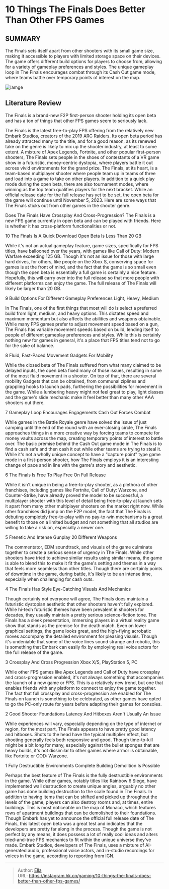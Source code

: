 # 10 Things The Finals Does Better Than Other FPS Games


## SUMMARY 


 The Finals sets itself apart from other shooters with its small game size, making it accessible to players with limited storage space on their devices. 
 The game offers different build options for players to choose from, allowing for a variety of gameplay preferences and styles. 
 The unique gameplay loop in The Finals encourages combat through its Cash Out game mode, where teams battle over temporary points of interest on the map. 

![iamge](https://static1.srcdn.com/wordpress/wp-content/uploads/2023/11/the-finals-panda-1.jpg)

## Literature Review

The Finals is a brand-new F2P first-person shooter holding its open beta and has a ton of things that other FPS games seem to seriously lack.




The Finals is the latest free-to-play FPS offering from the relatively new Embark Studios, creators of the 2019 ARC Raiders. Its open beta period has already attracted many to the title, and for a good reason, as its renewed take on the genre is likely to mix up the shooter industry, at least to some extent. A mixture of Apex Legends, Fortnite, and other popular first-person shooters, The Finals sets people in the shoes of contestants of a VR game show in a futuristic, money-centric dystopia, where players battle it out across vivid environments for the grand prize.
The Finals, at its heart, is a team-based multiplayer shooter where people team up in teams of three and load into a game to take on other players. In addition to a quick play mode during the open beta, there are also tournament modes, where winning as the top team qualifies players for the next bracket. While an official release date for the full release has yet to be set, the open beta for the game will continue until November 5, 2023. Here are some ways that The Finals sticks out from other games in the shooter genre.
            
 
 Does The Finals Have Crossplay And Cross-Progression? 
The Finals is a new FPS game currently in open beta and can be played with friends. Here is whether it has cross-platform functionalities or not.













 








 10  The Finals Is A Quick Download 
Open Beta Is Less Than 20 GB


 







While it&#39;s not an actual gameplay feature, game sizes, specifically for FPS titles, have ballooned over the years, with games like Call of Duty: Modern Warfare exceeding 125 GB. Though it&#39;s not an issue for those with large hard drives, for others, like people on the Xbox S, conserving space for games is at the front of mind, and the fact that the game is so small even though the open beta is essentially a full game is certainly a nice feature. Hopefully, this will carry over into the full release so that more people with different platforms can enjoy the game.
The full release of The Finals will likely be larger than 20 GB. 






 9  Build Options For Different Gameplay Preferences 
Light, Heavy, Medium
        

In The Finals, one of the first things that most will do is select a preferred build from light, medium, and heavy options. This dictates speed and maximum momentum but also affects the abilities and weapons obtainable. While many FPS games prefer to adjust movement speed based on a gun, The Finals has variable movement speeds based on build, lending itself to people of different gameplay preferences and styles. While this is certainly nothing new for games in general, it&#39;s a place that FPS titles tend not to go for the sake of balance.





 8  Fluid, Fast-Paced Movement 
Gadgets For Mobility
        

While the closed beta of The Finals suffered from what many claimed to be delayed inputs, the open beta fixed many of those issues, resulting in some of the most fluid movement in a shooter. On top of that, there are several mobility Gadgets that can be obtained, from communal ziplines and grappling hooks to launch pads, furthering the possibilities for movement in the game. While a lumbering heavy might not feel great to play, light classes and the game&#39;s slide mechanic make it feel better than many other AAA shooters out there.





 7  Gameplay Loop Encourages Engagements 
Cash Out Forces Combat


 







While games in the Battle Royale genre have solved the issue of just camping until the end of the round with an ever-closing circle, The Finals approaches things in a more creative way by forcing teams to compete for money vaults across the map, creating temporary points of interest to battle over.
The basic premise behind the Cash Out game mode in The Finals is to find a cash safe and then cash it out while other teams are trying to steal it. While it&#39;s not a wholly unique concept to have a &#34;capture point&#34; type game mode in a first-person shooter, how The Finals employs it is an interesting change of pace and in line with the game&#39;s story and aesthetic.





 6  The Finals Is Free To Play 
Free On Full Release
        

While it isn&#39;t unique in being a free-to-play shooter, as a plethora of other franchises, including games like Fortnite, Call of Duty: Warzone, and Counter-Strike, have already proved the model to be successful, a multiplayer shooter with this level of detail being free-to-play at launch sets it apart from many other multiplayer shooters on the market right now. While other franchises did jump on the F2P model, the fact that The Finals is debuting completely free-to-play with no pay-to-win mechanisms is a great benefit to those on a limited budget and not something that all studios are willing to take a risk on, especially a newer one.





 5  Frenetic And Intense Gunplay 
20 Different Weapons
        

The commentator, EDM soundtrack, and visuals of the game culminate together to create a serious sense of urgency in The Finals. While other shooters have tried to achieve similar results using similar means, the game is able to blend this to make it fit the game&#39;s setting and themes in a way that feels more seamless than other titles. Though there are certainly points of downtime in the game, during battle, it&#39;s likely to be an intense time, especially when challenging for cash outs.





 4  The Finals Has Style 
Eye-Catching Visuals And Mechanics
        

Though certainly not everyone will agree, The Finals does maintain a futuristic dystopian aesthetic that other shooters haven&#39;t fully explored. While hi-tech futuristic themes have been prevalent in shooters for decades, they usually maintain a pretty serious science-fiction tone. The Finals has a sleek presentation, immersing players in a virtual reality game show that stands as the premise for the death match. Even on lower graphical settings, the game looks great, and the high-flying acrobatic moves accompany the detailed environment for pleasing visuals.
Though it&#39;s undeniable that some of the voice lines sound strange and robotic, this is something that Embark can easily fix by employing real voice actors for the full release of the game.





 3  Crossplay And Cross Progression 
Xbox X/S, PlayStation 5, PC
        

While other FPS games like Apex Legends and Call of Duty have crossplay and cross-progression enabled, it&#39;s not always something that accompanies the launch of a new game or FPS. This is a relatively new trend, but one that enables friends with any platform to connect to enjoy the game together. The fact that full crossplay and cross-progression are enabled for The Finals on launch is something to be celebrated, as other games have opted to go the PC-only route for years before adapting their games for consoles.





 2  Good Shooter Foundations 
Latency And Hitboxes Aren&#39;t Usually An Issue
        

While experiences will vary, especially depending on the type of internet or region, for the most part, The Finals appears to have pretty good latency and hitboxes. Shots to the head have the typical multiplier effect, but shooting generally feels both responsive and good. Though time-to-kill might be a bit long for many, especially against the bullet sponges that are heavy builds, it&#39;s not dissimilar to other games where armor is obtainable, like Fortnite or COD: Warzone.





 1  Fully Destructible Environments 
Complete Building Demolition Is Possible


 







Perhaps the best feature of The Finals is the fully destructible environments in the game. While other games, notably titles like Rainbow 6 Siege, have implemented wall destruction to create unique angles, arguably no other game has done building destruction to the scale found in The Finals.
In addition to having items that can be shifted and picked up throughout the levels of the game, players can also destroy rooms and, at times, entire buildings. This is most noticeable on the map of Monaco, which features rows of apartment buildings that can be demolished to their foundations.
Though Embark has yet to announce the official full release date of The Finals, this latest open beta was a great test and indicates that the developers are pretty far along in the process. Though the game is not perfect by any means, it does possess a lot of really cool ideas and alters tried-and-true FPS mechanics to fit within the unique universe they&#39;ve made.
Embark Studios, developers of The Finals, uses a mixture of AI-generated audio, professional voice actors, and in-studio recordings for voices in the game, according to reporting from IGN. 



---

> Author: [Ella](https://instagram.hk.cn/)  
> URL: https://instagram.hk.cn/gaming/10-things-the-finals-does-better-than-other-fps-games/  

